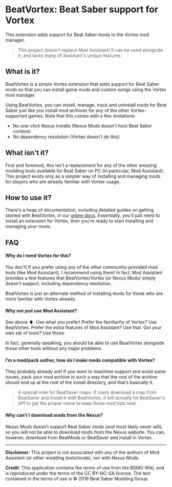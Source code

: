 # BeatVortex: Beat Saber support for Vortex

This extension adds support for Beat Saber mods to the Vortex mod manager.

> This project doesn't replace Mod Assistant! It can be used alongside it, and lacks many of Assistant's unique features.

## What is it?

BeatVortex is a simple Vortex extension that adds support for Beat Saber mods so that you can install game mods and custom songs using the Vortex mod manager.

Using BeatVortex, you can install, manage, track and uninstall mods for Beat Saber just like you install mod archives for any of the other Vortex-supported games. Note that this comes with a few limitations:

- No one-click Nexus installs (Nexus Mods doesn't host Beat Saber content)
- No dependency resolution (Vortex doesn't do this)

## What isn't it?

First and foremost, this isn't a replacement for any of the other amazing modding tools available for Beat Saber on PC (in particular, Mod Assistant). This project exists only as a simpler way of installing and managing mods for players who are already familiar with Vortex usage.

## How to use it?

There's a heap of documentation, including detailed guides on getting started with BeatVortex, in our [online docs](https://beatvortex.dev/docs/). Essentially, you'll just need to install an extension for Vortex, then you're ready to start installing and managing your mods.

## FAQ

#### Why do I need Vortex for this?

You don't! If you prefer using any of the other community-provided mod tools (like Mod Assistant), I recommend using them! In fact, Mod Assistant provides a few features that BeatVortex/Vortex (or Nexus Mods) simply doesn't support, including dependency resolution.

BeatVortex is just an alternate method of installing mods for those who are more familiar with Vortex already.

#### Why not just use Mod Assistant?

See above ⬆. Use what you prefer! Prefer the familiarity of Vortex? Use BeatVortex. Prefer the extra features of Mod Assistant? Use that. Got your own set of tools? Use those.

In fact, generally speaking, you should be able to use BeatVortex alongside those other tools without any major problems.

#### I’m a mod/pack author, how do I make mods compatible with Vortex?

They probably already are! If you want to maximise support and avoid some issues, pack your mod archive in such a way that the root of the archive should end up at the root of the install directory, and that’s basically it.

> A special note for BeatSaver maps: if users download a map from BeatSaver and install it with BeatVortex, it will actually hit BeatSaver's API to get the proper name to keep those mod lists neat.

#### Why can’t I download mods from the Nexus?

Nexus Mods doesn’t support Beat Saber mods (and most likely never will), so you will not be able to download mods from the Nexus website. You can, however, download from BeatMods or BeatSaver and install in Vortex.

---

**Disclaimer**: This project is not associated with any of the authors of Mod Assistant (or other modding tools/mods), nor with Nexus Mods.

**Credit**: This application contains the terms of use from the BSMG Wiki, and is reproduced under the terms of the CC BY-NC-SA license. The text contained in the terms of use is © 2019 Beat Saber Modding Group.